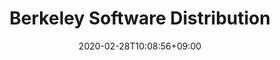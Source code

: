 ---
title: "Berkeley Software Distribution"
date: 2020-02-28T10:08:56+09:00
description: "think different"
draft: false
collapsible: true
weight: 1
---